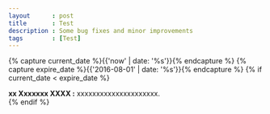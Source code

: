 ```yaml
---
layout      : post
title       : Test
description : Some bug fixes and minor improvements
tags        : [Test]
---
```



{% capture current_date %}{{'now' | date: '%s'}}{% endcapture %}
{% capture expire_date %}{{'2016-08-01' | date: '%s'}}{% endcapture %}
{% if current_date < expire_date %}
<div class="alert">
    <b>xx Xxxxxxx XXXX :</b> xxxxxxxxxxxxxxxxxxxxx.
</div>
{% endif %}